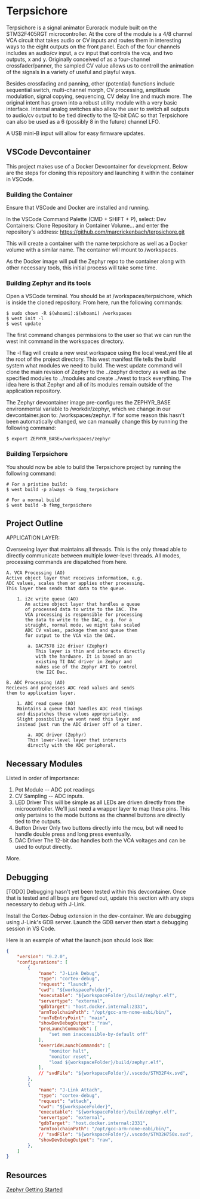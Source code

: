 # Terpsichore

Terpsichore is a signal animator Eurorack module built on the 
STM32F405RGT microcontroller. At the core of the module is a 
4/8 channel VCA circuit that takes audio or CV inputs and routes
them in interesting ways to the eight outputs on the front panel. 
Each of the four channels includes an audio/cv input, a cv input
that controls the vca, and two outputs, x and y. Originally 
conceived of as a four-channel crossfader/panner, the sampled
CV value allows us to controll the animation of the signals in
a variety of useful and playful ways. 

Besides crossfading and panning, other (potential) functions 
include sequential switch, multi-channel morph, CV processing,
amplitude modulation, signal copying, sequencing, CV delay line 
and much more. The original intent has grown into a robust 
utility module with a very basic interface. Internal
analog switches also allow the user to switch all outputs 
to audio/cv output to be tied directly to the 12-bit DAC so 
that Terpsichore can also be used as a 6 (possibly 8 in the
future) channel LFO. 

A USB mini-B input will allow for easy firmware updates.


## VSCode Devcontainer
This project makes use of a Docker Devcontainer for development. 
Below are the steps for cloning this repository and launching
it within the container in VSCode. 

### Building the Container
Ensure that VSCode and Docker are installed and running. 

In the VSCode Command Palette (CMD + SHIFT + P), select:
Dev Containers: Clone Repository in Container Volume... 
and enter the repository's address: 
https://github.com/marcrickenbach/terpsichore.git

This will create a container with the name terpsichore as well
as a Docker volume with a similar name. The container will mount
to /workspaces.

As the Docker image will pull the Zephyr repo to the container
along with other necessary tools, this initial process will take
some time. 

### Building Zephyr and its tools
Open a VSCode terminal. You should be at /workspaces/terpsichore,
which is inside the cloned repository. From here, run the following 
commands: 
```
$ sudo chown -R $(whoami):$(whoami) /workspaces
$ west init -l
$ west update
```
The first command changes permissions to the user so that we can 
run the west init command in the workspaces directory. 

The -l flag will create a new west workspace using the local west.yml
file at the root of the project directory. This west manifest file
tells the build system what modules we need to build. The west update
command will clone the main revision of Zephyr to the ../zephyr directory
as well as the specified modules to ../modules and create ../west to 
track everything. The idea here is that Zephyr and all of its modules
remain outside of the application repository. 

The Zephyr devcontainer image pre-configures the ZEPHYR_BASE environmental
variable to /workdir/zephyr, which we change in our devcontainer.json to:
/workspaces/zephyr. If for some reason this hasn't been automatically
changed, we can manually change this by running the following command:
```
$ export ZEPHYR_BASE=/workspaces/zephyr
```

### Building Terpsichore

You should now be able to build the Terpsichore project by running the 
following command: 
```
# For a pristine build:
$ west build -p always -b fkmg_terpsichore
```
```
# For a normal build
$ west build -b fkmg_terpsichore
```


## Project Outline

APPLICATION LAYER:

Overseeing layer that maintains all threads. This is the
only thread able to directly communicate between multiple
lower-level threads. All modes, processing commands are
dispatched from here. 

    A. VCA Processing (AO)
    Active object layer that receives information, e.g.
    ADC values, scales them or applies other processing. 
    This layer then sends that data to the queue. 
    
        1. i2c write queue (AO)
           An active object layer that handles a queue 
           of processed data to write to the DAC. The
           VCA processing is responsible for processing
           the data to write to the DAC, e.g. for a 
           straight, normal mode, we might take scaled
           ADC CV values, package them and queue them
           for output to the VCA via the DAC. 

            a. DAC7578 i2c driver (Zephyr)
               This layer is thin and interacts directly
               with the hardware. It is based on an
               existing TI DAC driver in Zephyr and
               makes use of the Zephyr API to control
               the I2C Dac. 

    B. ADC Processing (AO)
    Recieves and processes ADC read values and sends
    them to application layer. 

        1. ADC read queue (AO)
        Maintains a queue that handles ADC read timings
        and dispatches these values appropriately. 
        Slight possibility we wont need this layer and
        instead just run the ADC driver off of a timer. 

            a. ADC driver (Zephyr)
            Thin lower-level layer that interacts 
            directly with the ADC peripheral.

## Necessary Modules

Listed in order of importance:
1. Pot Module -- ADC pot readings
2. CV Sampling -- ADC inputs. 
3. LED Driver
   This will be simple as all LEDs are driven directly
   from the microcontroller. We'll just need a wrapper
   layer to map these pins. This only pertains to the
   mode buttons as the channel buttons are directly
   tied to the outputs. 
4. Button Driver
   Only two buttons directly into the mcu, but will need
   to handle double press and long press eventually. 
5. DAC Driver
   The 12-bit dac handles both the VCA voltages and can
   be used to output directly. 

More. 


## Debugging

[TODO] Debugging hasn't yet been tested within this devcontainer. Once that 
is tested and all bugs are figured out, update this section with any steps 
necessary to debug with J-Link.

Install the Cortex-Debug extension in the dev-container. We are debugging using
J-Link's GDB server. Launch the GDB server then start a debugging session in VS
Code.

Here is an example of what the launch.json should look like:

```json
{
    "version": "0.2.0",
    "configurations": [
        {
            "name": "J-Link Debug",
            "type": "cortex-debug",
            "request": "launch",
            "cwd": "${workspaceFolder}",
            "executable": "${workspaceFolder}/build/zephyr.elf",
            "servertype": "external",
            "gdbTarget": "host.docker.internal:2331",
            "armToolchainPath": "/opt/gcc-arm-none-eabi/bin/",
            "runToEntryPoint": "main",
            "showDevDebugOutput": "raw",
            "preLaunchCommands": [
                "set mem inaccessible-by-default off"
            ],
            "overrideLaunchCommands": [
                "monitor halt",
                "monitor reset",
                "load ${workspaceFolder}/build/zephyr.elf",
            ],
            // "svdFile": "${workspaceFolder}/.vscode/STM32F4x.svd",
        },
        {
            "name": "J-Link Attach",
            "type": "cortex-debug",
            "request": "attach",
            "cwd": "${workspaceFolder}",
            "executable": "${workspaceFolder}/build/zephyr.elf",
            "servertype": "external",
            "gdbTarget": "host.docker.internal:2331",
            "armToolchainPath": "/opt/gcc-arm-none-eabi/bin/",
            // "svdFile": "${workspaceFolder}/.vscode/STM32H750x.svd",
            "showDevDebugOutput": "raw",
        },
    ]
}
```

## Resources

[Zephyr Getting Started](https://docs.zephyrproject.org/latest/develop/getting_started/index.html)
